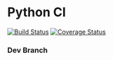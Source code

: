 # Python CI

[![Build
Status](https://travis-ci.org/mezklador/python_ci.svg?branch=dev)](https://travis-ci.org/mezklador/python_ci)
[![Coverage
Status](https://coveralls.io/repos/github/mezklador/python_ci/badge.png?branch=dev)](https://coveralls.io/github/mezklador/python_ci?branch=dev)
### Dev Branch
